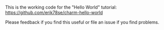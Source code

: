 This is the working code for the "Hello World" tutorial: https://github.com/erik78se/charm-hello-world

Please feedback if you find this useful or file an issue if you find problems.
